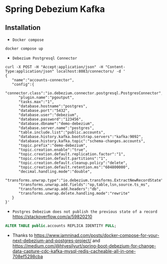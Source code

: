 # Spring Debezium Kafka

## Installation

- `Docker compose`

```shell
docker compose up
````

- `Debezium Postgresql Connector`

```shell
curl -X POST -H "Accept:application/json" -H "Content-Type:application/json" localhost:8083/connectors/ -d '
{
   "name":"accounts-connector",
   "config":{
      "connector.class":"io.debezium.connector.postgresql.PostgresConnector",
      "plugin.name":"pgoutput",
      "tasks.max":"1",
      "database.hostname":"postgres",
      "database.port":"5432",
      "database.user":"debezium",
      "database.password":"123456",
      "database.dbname":"demo-debezium",
      "database.server.name":"postgres",
      "table.include.list":"public.accounts",
      "database.history.kafka.bootstrap.servers":"kafka:9092",
      "database.history.kafka.topic":"schema-changes.accounts",
      "topic.prefix":"demo-debezium",
      "topic.creation.enable":"true",
      "topic.creation.default.replication.factor":"1",
      "topic.creation.default.partitions":"1",
      "topic.creation.default.cleanup.policy":"delete",
      "topic.creation.default.retention.ms":"604800000",
      "decimal.handling.mode":"double",
      "transforms.unwrap.type":"io.debezium.transforms.ExtractNewRecordState",
      "transforms.unwrap.add.fields":"op,table,lsn,source.ts_ms",
      "transforms.unwrap.add.headers":"db",
      "transforms.unwrap.delete.handling.mode":"rewrite"
   }
}'
```

- `Postgres Debezium does not publish the previous state of a record` https://stackoverflow.com/a/59820210

```sql
ALTER TABLE public.accounts REPLICA IDENTITY FULL;
```

- Thanks to https://www.iamninad.com/posts/docker-compose-for-your-next-debezium-and-postgres-project/ and https://medium.com/@htyesilyurt/spring-boot-debezium-for-change-data-capture-cdc-kafka-mysql-redis-cacheable-all-in-one-708ef5298cba


